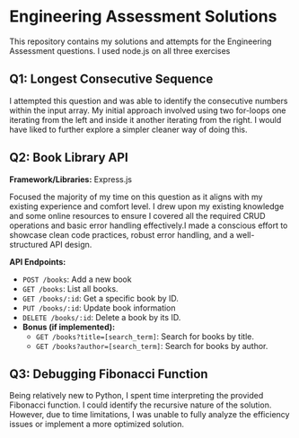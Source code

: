 # Engineering Assessment Solutions

This repository contains my solutions and attempts for the Engineering Assessment questions. I used node.js on all three exercises

## Q1: Longest Consecutive Sequence

I attempted this question and was able to identify the consecutive numbers within the input array. My initial approach involved using two for-loops one iterating from the left and inside it another iterating from the right. I would have liked to further explore a simpler cleaner way of doing this.

## Q2: Book Library API

**Framework/Libraries:** Express.js

Focused the majority of my time on this question as it aligns with my existing experience and comfort level. I drew upon my existing knowledge and some online resources to ensure I covered all the required CRUD operations and basic error handling effectively.I made a conscious effort to showcase clean code practices, robust error handling, and a well-structured API design.

**API Endpoints:**

- `POST /books`: Add a new book
- `GET /books`: List all books.
- `GET /books/:id`: Get a specific book by ID.
- `PUT /books/:id`: Update book information
- `DELETE /books/:id`: Delete a book by its ID.
- **Bonus (if implemented):**
  - `GET /books?title=[search_term]`: Search for books by title.
  - `GET /books?author=[search_term]`: Search for books by author.

## Q3: Debugging Fibonacci Function

Being relatively new to Python, I spent time interpreting the provided Fibonacci function. I could identify the recursive nature of the solution. However, due to time limitations, I was unable to fully analyze the efficiency issues or implement a more optimized solution.
